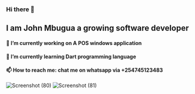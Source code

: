 
### Hi there 👋
## I am John Mbugua a growing software developer
#### 🔭 I’m currently working on A POS windows application
#### 🌱 I’m currently learning Dart programming language
#### 📫 How to reach me: chat me on whatsapp via +254745123483

![Screenshot (80)](https://user-images.githubusercontent.com/48179354/129418438-2d7be7b9-c071-43e8-adbb-4719b79e5d57.png)
![Screenshot (81)](https://user-images.githubusercontent.com/48179354/129418456-de4f6076-1e22-449b-9d2f-0bb9fedc0b67.png)



<!--
**johnniembugua/johnniembugua** is a ✨ _special_ ✨ repository because its `README.md` (this file) appears on your GitHub profile.

Here are some ideas to get you started:

- 🔭 I’m currently working on ...
- 🌱 I’m currently learning ...
- 👯 I’m looking to collaborate on ...
- 🤔 I’m looking for help with ...
- 💬 Ask me about ...
- 📫 How to reach me: ...
- 😄 Pronouns: ...
- ⚡ Fun fact: ...
-->
